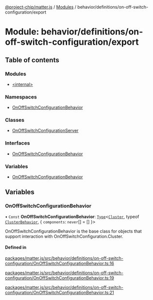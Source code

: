 [@project-chip/matter.js](../README.md) / [Modules](../modules.md) / behavior/definitions/on-off-switch-configuration/export

# Module: behavior/definitions/on-off-switch-configuration/export

## Table of contents

### Modules

- [\<internal\>](behavior_definitions_on_off_switch_configuration_export._internal_.md)

### Namespaces

- [OnOffSwitchConfigurationBehavior](behavior_definitions_on_off_switch_configuration_export.OnOffSwitchConfigurationBehavior.md)

### Classes

- [OnOffSwitchConfigurationServer](../classes/behavior_definitions_on_off_switch_configuration_export.OnOffSwitchConfigurationServer.md)

### Interfaces

- [OnOffSwitchConfigurationBehavior](../interfaces/behavior_definitions_on_off_switch_configuration_export.OnOffSwitchConfigurationBehavior-1.md)

### Variables

- [OnOffSwitchConfigurationBehavior](behavior_definitions_on_off_switch_configuration_export.md#onoffswitchconfigurationbehavior)

## Variables

### OnOffSwitchConfigurationBehavior

• `Const` **OnOffSwitchConfigurationBehavior**: [`Type`](../interfaces/behavior_cluster_export.ClusterBehavior.Type.md)\<[`Cluster`](../interfaces/cluster_export.OnOffSwitchConfiguration.Cluster.md), typeof [`ClusterBehavior`](behavior_cluster_export.ClusterBehavior.md), \{ `components`: `never`[] = [] }\>

OnOffSwitchConfigurationBehavior is the base class for objects that support interaction with OnOffSwitchConfiguration.Cluster.

#### Defined in

[packages/matter.js/src/behavior/definitions/on-off-switch-configuration/OnOffSwitchConfigurationBehavior.ts:16](https://github.com/project-chip/matter.js/blob/904d0c9b952b91f28a21803759c5e5c66ee4d272/packages/matter.js/src/behavior/definitions/on-off-switch-configuration/OnOffSwitchConfigurationBehavior.ts#L16)

[packages/matter.js/src/behavior/definitions/on-off-switch-configuration/OnOffSwitchConfigurationBehavior.ts:19](https://github.com/project-chip/matter.js/blob/904d0c9b952b91f28a21803759c5e5c66ee4d272/packages/matter.js/src/behavior/definitions/on-off-switch-configuration/OnOffSwitchConfigurationBehavior.ts#L19)

[packages/matter.js/src/behavior/definitions/on-off-switch-configuration/OnOffSwitchConfigurationBehavior.ts:21](https://github.com/project-chip/matter.js/blob/904d0c9b952b91f28a21803759c5e5c66ee4d272/packages/matter.js/src/behavior/definitions/on-off-switch-configuration/OnOffSwitchConfigurationBehavior.ts#L21)
